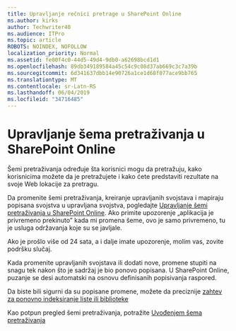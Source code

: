 ```yaml
---
title: Upravljanje rečnici pretrage u SharePoint Online
ms.author: kirks
author: Techwriter40
ms.audience: ITPro
ms.topic: article
ROBOTS: NOINDEX, NOFOLLOW
localization_priority: Normal
ms.assetid: fe00f4c0-44d5-49d4-9db0-a62698bcd1d1
ms.openlocfilehash: 89db349189584a45c54c9c08d37ab669c3c7a39b
ms.sourcegitcommit: 6d341637dbb14e90726a1ce1d68f077ace9bb765
ms.translationtype: MT
ms.contentlocale: sr-Latn-RS
ms.lasthandoff: 06/04/2019
ms.locfileid: "34716485"
---
```

# <a name="manage-search-schema-in-sharepoint-online"></a>Upravljanje šema pretraživanja u SharePoint Online

Šemi pretraživanja određuje šta korisnici mogu da pretražuju, kako korisnicima možete da je pretražujete i kako ćete predstaviti rezultate na svoje Web lokacije za pretragu. 

Da promenite šemi pretraživanja, kreiranje upravljanih svojstava i mapiraju popisana svojstva u upravljana svojstva, pogledajte [Upravljanje šemi pretraživanja u SharePoint Online](https://docs.microsoft.com/en-us/sharepoint/manage-search-schema). Ako primite upozorenje „aplikacija je privremeno prekinuto” kada mi promena šeme, ovo je samo privremeno, tu je usluga održavanja koje su se javljale. 

Ako je prošlo više od 24 sata, a i dalje imate upozorenje, molim vas, zovite podršku slučaj.

Kada promenite upravljanih svojstava ili dodati nove, promene stupiti na snagu tek nakon što je sadržaj je bio ponovo popisana. U SharePoint Online, puzanje se desi automatski na osnovu definisanih popisivanja raspored.

Da biste bili sigurni da su popisane promene, možete da preciznije [zahtev za ponovno indeksiranje liste ili biblioteke](https://docs.microsoft.com/en-us/sharepoint/manage-search-schema#request-re-indexing-of-a-document-library-or-list) 

Kao potpun pregled šemi pretraživanja, potražite [Uvođenjem šema pretraživanja](https://blogs.technet.microsoft.com/tothesharepoint/2012/11/25/introducing-search-schema-for-sharepoint-2013/) 

